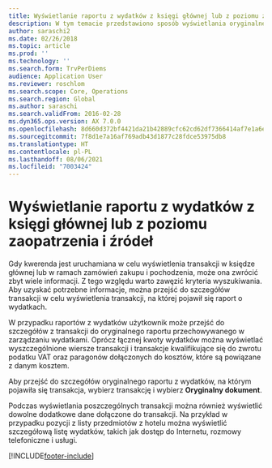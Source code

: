 ```yaml
---
title: Wyświetlanie raportu z wydatków z księgi głównej lub z poziomu zaopatrzenia i źródeł
description: W tym temacie przedstawiono sposób wyświetlania oryginalnego raportu o wydatkach, na którym pojawiła się transakcja.
author: saraschi2
ms.date: 02/26/2018
ms.topic: article
ms.prod: ''
ms.technology: ''
ms.search.form: TrvPerDiems
audience: Application User
ms.reviewer: roschlom
ms.search.scope: Core, Operations
ms.search.region: Global
ms.author: saraschi
ms.search.validFrom: 2016-02-28
ms.dyn365.ops.version: AX 7.0.0
ms.openlocfilehash: 8d660d372bf4421da21b42889cfc62cd62df7366414af7e1a6efe4747033a29b
ms.sourcegitcommit: 7f8d1e7a16af769adb43d1877c28fdce53975db8
ms.translationtype: HT
ms.contentlocale: pl-PL
ms.lasthandoff: 08/06/2021
ms.locfileid: "7003424"
---
```

# <a name="view-an-expense-report-from-general-ledger-or-procurement-and-sourcing"></a>Wyświetlanie raportu z wydatków z księgi głównej lub z poziomu zaopatrzenia i źródeł

Gdy kwerenda jest uruchamiana w celu wyświetlenia transakcji w księdze głównej lub w ramach zamówień zakupu i pochodzenia, może ona zwrócić zbyt wiele informacji. Z tego względu warto zawęzić kryteria wyszukiwania. Aby uzyskać potrzebne informacje, można przejść do szczegółów transakcji w celu wyświetlenia transakcji, na której pojawił się raport o wydatkach.

W przypadku raportów z wydatków użytkownik może przejść do szczegółów z transakcji do oryginalnego raportu przechowywanego w zarządzaniu wydatkami. Oprócz łącznej kwoty wydatków można wyświetlać wyszczególnione wiersze transakcji i transakcje kwalifikujące się do zwrotu podatku VAT oraz paragonów dołączonych do kosztów, które są powiązane z danym kosztem.

Aby przejść do szczegółów oryginalnego raportu z wydatków, na którym pojawiła się transakcja, wybierz transakcję i wybierz **Oryginalny dokument**.

Podczas wyświetlania poszczególnych transakcji można również wyświetlić dowolne dodatkowe dane dołączone do transakcji. Na przykład w przypadku pozycji z listy przedmiotów z hotelu można wyświetlić szczegółową listę wydatków, takich jak dostęp do Internetu, rozmowy telefoniczne i usługi.


[!INCLUDE[footer-include](../includes/footer-banner.md)]
